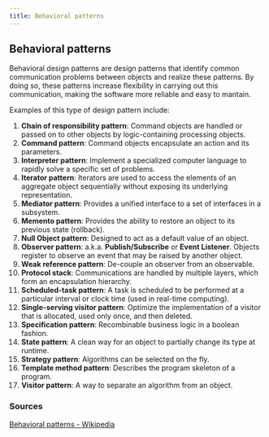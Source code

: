 ```yaml
---
title: Behavioral patterns
---
```


## Behavioral patterns

Behavioral design patterns are design patterns that identify common communication problems between objects and realize these patterns. By doing so, these patterns increase flexibility in carrying out this communication, making the software more reliable and easy to mantain.

Examples of this type of design pattern include:

1. **Chain of responsibility pattern**: Command objects are handled or passed on to other objects by logic-containing processing objects.
2. **Command pattern**: Command objects encapsulate an action and its parameters.
3. **Interpreter pattern**: Implement a specialized computer language to rapidly solve a specific set of problems.
4. **Iterator pattern**: Iterators are used to access the elements of an aggregate object sequentially without exposing its underlying representation.
5. **Mediator pattern**: Provides a unified interface to a set of interfaces in a subsystem.
6. **Memento pattern**: Provides the ability to restore an object to its previous state (rollback).
7. **Null Object pattern**: Designed to act as a default value of an object.
8. **Observer pattern**: a.k.a. **Publish/Subscribe** or **Event Listener**. Objects register to observe an event that may be raised by another object.
9. **Weak reference pattern**: De-couple an observer from an observable.
10. **Protocol stack**: Communications are handled by multiple layers, which form an encapsulation hierarchy.
11. **Scheduled-task pattern**: A task is scheduled to be performed at a particular interval or clock time (used in real-time computing).
12. **Single-serving visitor pattern**: Optimize the implementation of a visitor that is allocated, used only once, and then deleted.
13. **Specification pattern**: Recombinable business logic in a boolean fashion.
14. **State pattern**: A clean way for an object to partially change its type at runtime.
15. **Strategy pattern**: Algorithms can be selected on the fly.
16. **Template method pattern**: Describes the program skeleton of a program.
17. **Visitor pattern**: A way to separate an algorithm from an object.

### Sources
[Behavioral patterns - Wikipedia](https://en.wikipedia.org/wiki/Behavioral_pattern)
